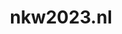 ---
layout: post
title:  "nkw2023.nl"
internal_url:  "/dutchgov/nkw2023.nl.html"
categories: dutchgov
---